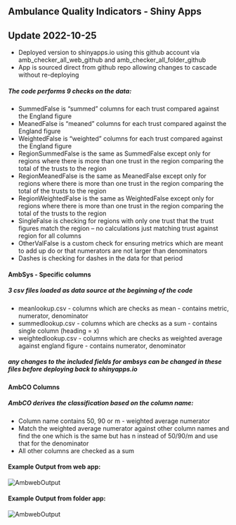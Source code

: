 ## Ambulance Quality Indicators - Shiny Apps <br/>
<!---#### UI for running the code with a click button interface
* Web checker: https://nhseiuecperformance.shinyapps.io/amb_checker_all_web/
* Folder checker: https://nhseiuecperformance.shinyapps.io/amb_checker_all_folder -->

## Update 2022-10-25
* Deployed version to shinyapps.io using this github account via amb_checker_all_web_github and amb_checker_all_folder_github
* App is sourced direct from github repo allowing changes to cascade without re-deploying

##### The code performs 9 checks on the data:
* SummedFalse is “summed” columns for each trust compared against the England figure
* MeanedFalse is “meaned” columns for each trust compared against the England figure
* WeightedFalse is “weighted” columns for each trust compared against the England figure
* RegionSummedFalse is the same as SummedFalse except only for regions where there is more than one trust in the region comparing the total of the trusts to the region
* RegionMeanedFalse is the same as MeanedFalse except only for regions where there is more than one trust in the region comparing the total of the trusts to the region
* RegionWeightedFalse is the same as WeightedFalse except only for regions where there is more than one trust in the region comparing the total of the trusts to the region
* SingleFalse is checking for regions with only one trust that the trust figures match the region – no calculations just matching trust against region for all columns
* OtherValFalse is a custom check for ensuring metrics which are meant to add up do or that numerators are not larger than denominators
* Dashes is checking for dashes in the data for that period

#### AmbSys - Specific columns
##### 3 csv files loaded as data source at the beginning of the code
* meanlookup.csv - columns which are checks as mean - contains metric, numerator, denominator
* summedlookup.csv - columns which are checks as a sum - contains single column (heading = x)
* weightedlookup.csv - columns which are checks as weighted average against england figure - contains numerator, denominator
##### any changes to the included fields for ambsys can be changed in these files before deploying back to shinyapps.io

#### AmbCO Columns
##### AmbCO derives the classification based on the column name:
* Column name contains 50, 90 or m - weighted average numerator
* Match the weighted average numerator against other column names and find the one which is the same but has n instead of 50/90/m and use that for the denominator
* All other columns are checked as a sum

#### Example Output from web app:
![AmbwebOutput](https://github.com/LPulle/NHSE-Analytics/blob/master/AmbWebOutput.jpg)
#### Example Output from folder app:
![AmbwebOutput](https://github.com/LPulle/NHSE-Analytics/blob/master/AmbFileOutput.jpg)
